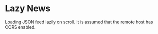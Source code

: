 Lazy News
=========

Loading JSON feed lazily on scroll. It is assumed that the remote host has CORS enabled.
